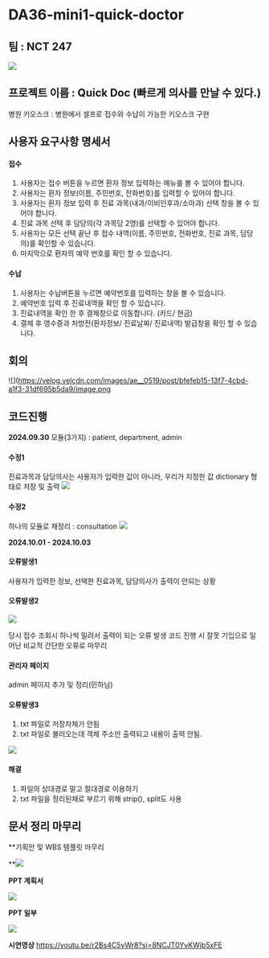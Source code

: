 # DA36-mini1-quick-doctor

## 팀 : NCT 247 
![](https://velog.velcdn.com/images/ae__0519/post/8feb5d43-b1c5-4ee0-a4c6-3da45d2520f5/image.png)

## 프로젝트 이름 : Quick Doc (빠르게 의사를 만날 수 있다.)
병원 키오스크 : 병원에서 셀프로 접수와 수납이 가능한 키오스크 구현 

## 사용자 요구사항 명세서
#### 접수
1. 사용자는 접수 버튼을 누르면 환자 정보 입력하는 메뉴를 볼 수 있어야 합니다.
2. 사용자는 환자 정보(이름, 주민번호, 전화번호)를 입력할 수 있어야 합니다.
3. 사용자는 환자 정보 입력 후 진료 과목(내과/이비인후과/소아과) 선택 창을 볼 수 있어야 합니다.
4. 진료 과목 선택 후 담당의(각 과목당 2명)를 선택할 수 있어야 합니다.
5. 사용자는 모든 선택 끝난 후 접수 내역(이름, 주민번호, 전화번호, 진료 과목, 담당의)를 확인할 수 있습니다. 
6. 마지막으로 환자의 예약 번호를 확인 할 수 있습니다.

#### 수납
1. 사용자는 수납버튼을 누르면 예약번호를 입력하는 창을 볼 수 있습니다.
2. 예약번호 입력 후 진료내역을 확인 할 수 있습니다.
3. 진료내역을 확인 한 후 결제창으로 이동합니다. (카드/ 현금)
4. 결제 후 영수증과 처방전(환자정보/ 진료날짜/ 진료내역) 발급창을 확인 할 수 있습니다.

## 회의

![](https://velog.velcdn.com/images/ae__0519/post/bfefeb15-13f7-4cbd-a1f3-31df695b5da9/image.png 


## 코드진행
**2024.09.30**
모듈(3가지) : patient, department, admin

#### 수정1
 진료과목과 담당의사는 사용자가 입력한 값이 아니라, 우리가 지정한 값 dictionary 형태로 저장 및 출력
 ![](https://velog.velcdn.com/images/ae__0519/post/d48781c6-c6ac-4787-801d-19a8e7dfcb2c/image.png)

 #### 수정2
하나의 모듈로 재정리 : consultation
![](https://velog.velcdn.com/images/ae__0519/post/f7a7102b-ba79-4a7b-b9b7-2985a1158b3e/image.png)


**2024.10.01 - 2024.10.03**
#### 오류발생1
사용자가 입력한 정보, 선택한 진료과목, 담당의사가 출력이 안되는 상황

#### 오류발생2
![](https://velog.velcdn.com/images/ae__0519/post/f83e5cfe-8a9f-47f6-96b2-d7520eed4f34/image.png)

당시 접수 조회시 하나씩 밀려서 출력이 되는 오류 발생
코드 진행 시 잘못 기입으로 일어난 비교적 간단한 오류로 마무리

#### 관리자 페이지
admin 페이지 추가 및 정리(민하님)

#### 오류발생3
1. txt 파일로 저장자체가 안됨
2. txt 파일로 불러오는데 객체 주소만 출력되고 내용이 출력 안됨.

![](https://velog.velcdn.com/images/ae__0519/post/086158cb-1aa0-4adf-82ee-9ba4e3632c5e/image.jpg)


#### 해결
1. 파일의 상대경로 말고 절대경로 이용하기
2. txt 파일을 정리된채로 부르기 위해 strip(), split도 사용

## 문서 정리 마무리
**기획안 및 WBS 템플릿 마무리

**![](https://velog.velcdn.com/images/ae__0519/post/14850567-6ec1-4300-b509-afb512743602/image.png)


**PPT 계획서**

![](https://velog.velcdn.com/images/ae__0519/post/9321f7e7-f9d3-4518-ba46-a1f06261dc6a/image.png)


**PPT 일부**

![](https://velog.velcdn.com/images/ae__0519/post/21af2f50-d4ae-4463-aeb6-2dd8952b622e/image.png)



**시연영상**
https://youtu.be/r2Bs4C5yWr8?si=8NCJT0YvKWjb5xFE
